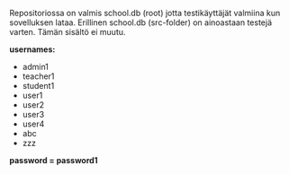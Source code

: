 Repositoriossa on valmis school.db (root) jotta testikäyttäjät valmiina kun sovelluksen lataa. Erillinen school.db (src-folder) on ainoastaan testejä varten. Tämän sisältö ei muutu.

**usernames:**
- admin1
- teacher1
- student1
- user1
- user2
- user3
- user4
- abc
- zzz

**password = password1**